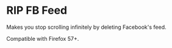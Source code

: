 # RIP FB Feed
Makes you stop scrolling infinitely by deleting Facebook's feed.

Compatible with Firefox 57+.
